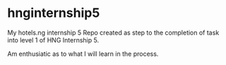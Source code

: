 # hnginternship5

My hotels.ng internship 5 Repo created as step to the completion of task into level 1 of HNG Internship 5.

Am enthusiatic as to what I will learn in the process.
